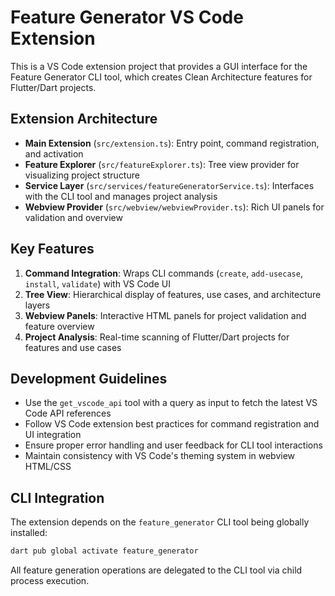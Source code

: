 <!-- Use this file to provide workspace-specific custom instructions to Copilot. For more details, visit https://code.visualstudio.com/docs/copilot/copilot-customization#_use-a-githubcopilotinstructionsmd-file -->

# Feature Generator VS Code Extension

This is a VS Code extension project that provides a GUI interface for the Feature Generator CLI tool, which creates Clean Architecture features for Flutter/Dart projects.

## Extension Architecture

- **Main Extension** (`src/extension.ts`): Entry point, command registration, and activation
- **Feature Explorer** (`src/featureExplorer.ts`): Tree view provider for visualizing project structure
- **Service Layer** (`src/services/featureGeneratorService.ts`): Interfaces with the CLI tool and manages project analysis
- **Webview Provider** (`src/webview/webviewProvider.ts`): Rich UI panels for validation and overview

## Key Features

1. **Command Integration**: Wraps CLI commands (`create`, `add-usecase`, `install`, `validate`) with VS Code UI
2. **Tree View**: Hierarchical display of features, use cases, and architecture layers
3. **Webview Panels**: Interactive HTML panels for project validation and feature overview
4. **Project Analysis**: Real-time scanning of Flutter/Dart projects for features and use cases

## Development Guidelines

- Use the `get_vscode_api` tool with a query as input to fetch the latest VS Code API references
- Follow VS Code extension best practices for command registration and UI integration
- Ensure proper error handling and user feedback for CLI tool interactions
- Maintain consistency with VS Code's theming system in webview HTML/CSS

## CLI Integration

The extension depends on the `feature_generator` CLI tool being globally installed:

```bash
dart pub global activate feature_generator
```

All feature generation operations are delegated to the CLI tool via child process execution.
